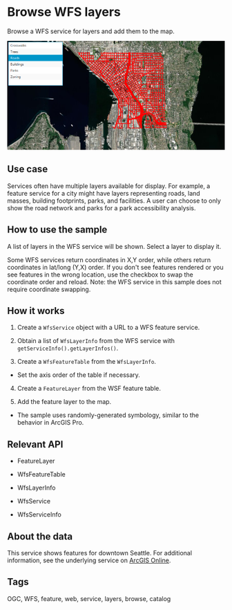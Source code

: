 # Browse WFS layers

Browse a WFS service for layers and add them to the map.

![](BrowseWfsLayers.png)

## Use case

Services often have multiple layers available for display. For example, a feature service for a city might have layers representing roads, land masses, building footprints, parks, and facilities. A user can choose to only show the road network and parks for a park accessibility analysis.

## How to use the sample

A list of layers in the WFS service will be shown. Select a layer to display it.

Some WFS services return coordinates in X,Y order, while others return coordinates in lat/long (Y,X) order. If you don't see features rendered or you see features in the wrong location, use the checkbox to swap the coordinate order and reload. Note: the WFS service in this sample does not require coordinate swapping.

## How it works


1.  Create a `WfsService` object with a URL to a WFS feature service.

2.  Obtain a list of `WfsLayerInfo` from the WFS service with `getServiceInfo().getLayerInfos()`.

3.  Create a `WfsFeatureTable` from the `WfsLayerInfo`.


*   Set the axis order of the table if necessary.

4.  Create a `FeatureLayer` from the WSF feature table.

5.  Add the feature layer to the map.


*   The sample uses randomly-generated symbology, similar to the behavior in ArcGIS Pro.


## Relevant API



*   FeatureLayer

*   WfsFeatureTable

*   WfsLayerInfo

*   WfsService

*   WfsServiceInfo



## About the data

This service shows features for downtown Seattle. For additional information, see the underlying service on <a href="https://arcgisruntime.maps.arcgis.com/home/item.html?id=1b81d35c5b0942678140efc29bc25391">ArcGIS Online</a>.

## Tags

OGC, WFS, feature, web, service, layers, browse, catalog